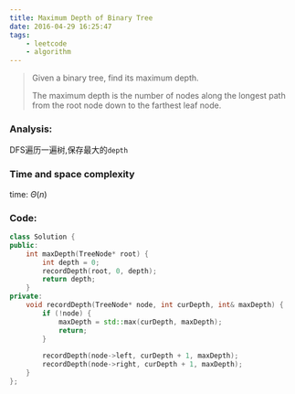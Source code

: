 ```yaml
---
title: Maximum Depth of Binary Tree
date: 2016-04-29 16:25:47
tags: 
    - leetcode
    - algorithm
---
```

>Given a binary tree, find its maximum depth.
>
>The maximum depth is the number of nodes along the longest path from the root node down to the farthest leaf node.
<!-- more -->
### Analysis:
DFS遍历一遍树,保存最大的`depth`
### Time and space complexity
time: $\Theta (n)$
### Code:
```cpp
class Solution {
public:
    int maxDepth(TreeNode* root) {
        int depth = 0;
        recordDepth(root, 0, depth);
        return depth;
    }
private:
    void recordDepth(TreeNode* node, int curDepth, int& maxDepth) {
        if (!node) {
            maxDepth = std::max(curDepth, maxDepth);
            return;
        }
        
        recordDepth(node->left, curDepth + 1, maxDepth);
        recordDepth(node->right, curDepth + 1, maxDepth);
    }
};
```
